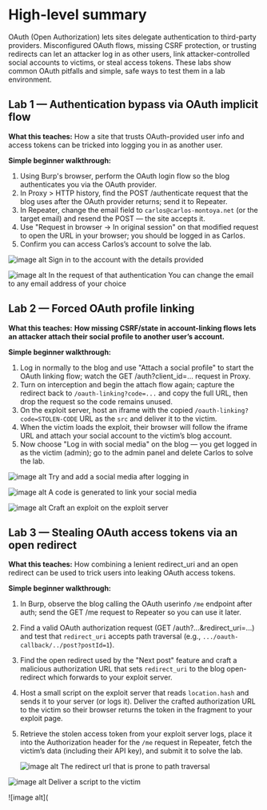 # High-level summary

OAuth (Open Authorization) lets sites delegate authentication to third-party providers. Misconfigured OAuth flows, missing CSRF protection, or trusting redirects can let an attacker log in as other users, link attacker-controlled social accounts to victims, or steal access tokens. These labs show common OAuth pitfalls and simple, safe ways to test them in a lab environment.

## Lab 1 — Authentication bypass via OAuth implicit flow

**What this teaches:** How a site that trusts OAuth-provided user info and access tokens can be tricked into logging you in as another user.

**Simple beginner walkthrough:**

1. Using Burp's browser, perform the OAuth login flow so the blog authenticates you via the OAuth provider.
2. In Proxy > HTTP history, find the POST /authenticate request that the blog uses after the OAuth provider returns; send it to Repeater.
3. In Repeater, change the email field to `carlos@carlos-montoya.net` (or the target email) and resend the POST — the site accepts it.
4. Use "Request in browser -> In original session" on that modified request to open the URL in your browser; you should be logged in as Carlos.
5. Confirm you can access Carlos’s account to solve the lab.

![image alt](https://github.com/Lispectree/web-sec/blob/18ec95278de2f0bbd269de560f06601be14d7afe/web-security-labs/labs/oauth-authentication/OATH%20LAB1%20PHOTO1.jpg)
Sign in to the account with the details provided


![image alt](https://github.com/Lispectree/web-sec/blob/1787b3553fa915d3244e76303578427c63ac46d0/web-security-labs/labs/oauth-authentication/OATH%20LAB1%20PHOTO2.jpg)
In the request of that authentication 
You can change the email to any email address of your choice

## Lab 2 — Forced OAuth profile linking

**What this teaches:** **How missing CSRF/state in account-linking flows lets an attacker attach their social profile to another user’s account.**

**Simple beginner walkthrough:**

1. Log in normally to the blog and use "Attach a social profile" to start the OAuth linking flow; watch the GET /auth?client_id=... request in Proxy.
2. Turn on interception and begin the attach flow again; capture the redirect back to `/oauth-linking?code=...` and copy the full URL, then drop the request so the code remains unused.
3. On the exploit server, host an iframe with the copied `/oauth-linking?code=STOLEN-CODE` URL as the `src` and deliver it to the victim.
4. When the victim loads the exploit, their browser will follow the iframe URL and attach your social account to the victim’s blog account.
5. Now choose "Log in with social media" on the blog — you get logged in as the victim (admin); go to the admin panel and delete Carlos to solve the lab.

![image alt](https://github.com/Lispectree/web-sec/blob/53f534469ec4445245321a9052151a6f2341840d/web-security-labs/labs/oauth-authentication/OATH%20LAB2%20PHOTO1.jpg)
Try and add a social media after logging in


![image alt](https://github.com/Lispectree/web-sec/blob/fdc0f68905424542174345120ab256322eebfe27/web-security-labs/labs/oauth-authentication/OATH%20LAB2%20PHOTO2.jpg)
A code is generated to link your social media


![image alt](https://github.com/Lispectree/web-sec/blob/6c20f78abd655d35a5f3fd5b026a2b3f2997c967/web-security-labs/labs/oauth-authentication/OATH%20LAB2%20PHOTO3.jpg)
Craft an exploit on the exploit server


## Lab 3 — Stealing OAuth access tokens via an open redirect

**What this teaches:** How combining a lenient redirect_uri and an open redirect can be used to trick users into leaking OAuth access tokens.

**Simple beginner walkthrough:**

1. In Burp, observe the blog calling the OAuth userinfo `/me` endpoint after auth; send the GET /me request to Repeater so you can use it later.
2. Find a valid OAuth authorization request (GET /auth?...&redirect_uri=...) and test that `redirect_uri` accepts path traversal (e.g., `.../oauth-callback/../post?postId=1`).
3. Find the open redirect used by the "Next post" feature and craft a malicious authorization URL that sets `redirect_uri` to the blog open-redirect which forwards to your exploit server.
4. Host a small script on the exploit server that reads `location.hash` and sends it to your server (or logs it). Deliver the crafted authorization URL to the victim so their browser returns the token in the fragment to your exploit page.
5. Retrieve the stolen access token from your exploit server logs, place it into the Authorization header for the `/me` request in Repeater, fetch the victim’s data (including their API key), and submit it to solve the lab.
 
   ![image alt](https://github.com/Lispectree/web-sec/blob/52d2c61ff60e8e33dda4dab46af9178985df8a12/web-security-labs/labs/oauth-authentication/OATH%20LAB3%20PHOTO1.jpg)
   The redirect url that is prone to path traversal


![image alt](https://github.com/Lispectree/web-sec/blob/5290a9e47769e51dc42e82314760aefcfbb07a69/web-security-labs/labs/oauth-authentication/OATH%20LAB3%20PHOTO2.jpg)
Deliver a script to the victim


![image alt](



